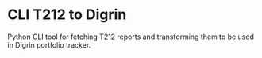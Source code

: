 # CLI T212 to Digrin
Python CLI tool for fetching T212 reports and transforming them to be used in Digrin portfolio tracker.
